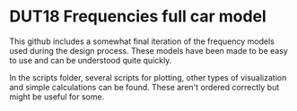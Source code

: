 # DUT18 Frequencies full car model

This github includes a somewhat final iteration of the frequency models used during the design process. These models have been made to be easy to use and can be understood quite quickly. 

In the scripts folder, several scripts for plotting, other types of visualization and simple calculations can be found. These aren't ordered correctly but might be useful for some.
